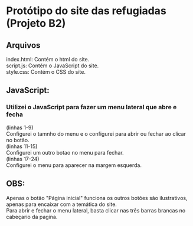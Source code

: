 # Protótipo do site das refugiadas (Projeto B2)
## Arquivos 
index.html: Contém o html do site.<br>
script.js: Contém o JavaScript do site.<br>
style.css: Contém o CSS do site.
## JavaScript:
### Utilizei o JavaScript para fazer um menu lateral que abre e fecha 
 (linhas 1-9)<br> Configurei o tamnho do menu e o configurei para abrir ou fechar ao clicar no botão.<br>
 (linhas 11-15)<br> Configurei um outro botao no menu para fechar.<br>
 (linhas 17-24)<br> Configurei o menu para aparecer na margem esquerda.
## OBS:
Apenas o botão "Página inicial" funciona os outros botões são ilustrativos, apenas para encaixar com a temática do site.<br>
Para abrir e fechar o menu lateral, basta clicar nas três barras brancas no cabeçario da pagina.

